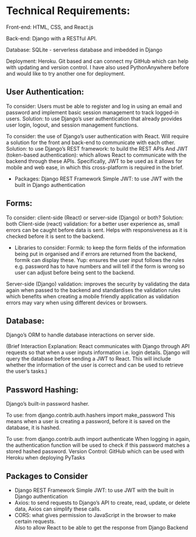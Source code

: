 # Technical Requirements:

Front-end: HTML, CSS, and React.js

Back-end: Django with a RESTful API.

Database: SQLite - serverless database and imbedded in Django

Deployment: Heroku.
Git based and can connect my GitHub which can help with updating and version control. I have also used PythonAnywhere before and would like to try another one for deployment.

## User Authentication: 
To consider: Users must be able to register and log in using an email and password and implement basic session management to track logged-in users.
Solution: to use Django’s user authentication that already provides user login, logout, and session management functions.

To consider: the use of Django’s user authentication with React.
Will require a solution for the front and back-end to communicate with each other.
Solution: to use Django’s REST framework: to build the REST APIs
And JWT (token-based authentication): which allows React to communicate with the backend through these APIs. Specifically, JWT to be used as it allows for mobile and web ease, in which this cross-platform is required in the brief.

-	Packages: 
Django REST Framework Simple JWT: to use JWT with the built in Django authentication

## Forms: 
To consider: client-side (React) or server-side (Django) or both?
Solution: both
Client-side (react) validation: for a better user experience as, small errors can be caught before data is sent. Helps with responsiveness as it is checked before it is sent to the backend.

-	Libraries to consider: 
Formik: to keep the form fields of the information being put in organised and if errors are returned from the backend, formik can display these.
Yup: ensures the user input follows the rules e.g. password has to have numbers and will tell if the form is wrong so user can adjust before being sent to the backend. 

Server-side (Django) validation: improves the security by validating the data again when passed to the backend and standardises the validation rules which benefits when creating a mobile friendly application as validation errors may vary when using different devices or browsers. 

## Database:
Django’s ORM to handle database interactions on server side. 

(Brief Interaction Explanation: React communicates with Django through API requests so that when a user inputs information i.e. login details. Django will query the database before sending a JWT to React. This will include whether the information of the user is correct and can be used to retrieve the user’s tasks.)

## Password Hashing: 
Django’s built-in password hasher.

To use: from django.contrib.auth.hashers import make_password
This means when a user is creating a password, before it is saved on the database, it is hashed.

To use: from django.contrib.auth import authenticate
When logging in again, the authentication function will be used to check if this password matches a stored hashed password.
Version Control: GitHub which can be used with Heroku when deploying PyTasks

## Packages to Consider

- Django REST Framework Simple JWT: to use JWT with the built in Django authentication 
- Axios: to send requests to Django’s API to create, read, update, or delete data, Axios can simplify these calls. 
- CORS: what gives permission to JavaScript in the browser to make certain requests.  
        Also to allow React to be able to get the response from Django Backend   






